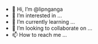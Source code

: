 - 👋 Hi, I’m @lipnganga
- 👀 I’m interested in ...
- 🌱 I’m currently learning ...
- 💞️ I’m looking to collaborate on ...
- 📫 How to reach me ...

<!---
lipnganga/lipnganga is a ✨ special ✨ repository because its `README.md` (this file) appears on your GitHub profile.
You can click the Preview link to take a look at your changes.
--->
